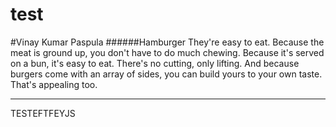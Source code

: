 # test

#Vinay Kumar Paspula
######Hamburger
They're easy to eat. Because the meat is ground up, you don't have to do much chewing. Because it's served on a bun, it's easy to eat. There's no cutting, only lifting. And because burgers come with an array of sides, you can build yours to your own taste. That's appealing too.

---
TESTEFTFEYJS
